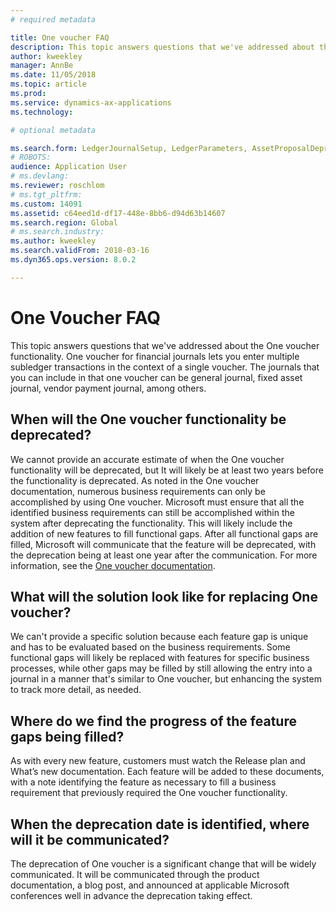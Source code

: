 ```yaml
---
# required metadata

title: One voucher FAQ
description: This topic answers questions that we've addressed about the One voucher functionality. One voucher for financial journals (general journal, fixed asset journal, vendor payment journal, and so on) lets you enter multiple subledger transactions in the context of a single voucher.
author: kweekley
manager: AnnBe
ms.date: 11/05/2018
ms.topic: article
ms.prod: 
ms.service: dynamics-ax-applications
ms.technology: 

# optional metadata

ms.search.form: LedgerJournalSetup, LedgerParameters, AssetProposalDepreciation
# ROBOTS: 
audience: Application User
# ms.devlang: 
ms.reviewer: roschlom
# ms.tgt_pltfrm: 
ms.custom: 14091
ms.assetid: c64eed1d-df17-448e-8bb6-d94d63b14607
ms.search.region: Global
# ms.search.industry: 
ms.author: kweekley
ms.search.validFrom: 2018-03-16
ms.dyn365.ops.version: 8.0.2

---
```


# One Voucher FAQ

This topic answers questions that we've addressed about the One voucher functionality. One voucher for financial journals lets you enter multiple subledger transactions in the context of a single voucher. The journals that you can include in that one voucher can be general journal, fixed asset journal, vendor payment journal, among others.

## When will the One voucher functionality be deprecated?  
We cannot provide an accurate estimate of when the One voucher functionality will be deprecated, but It will likely be at least two years before the functionality is deprecated.  As noted in the One voucher documentation, numerous business requirements can only be accomplished by using One voucher.  Microsoft must ensure that all the identified business requirements can still be accomplished within the system after deprecating the functionality. This will likely include the addition of new features to fill functional gaps.  After all functional gaps are filled, Microsoft will communicate that the feature will be deprecated, with the deprecation being at least one year after the communication.  For more information, see the [One voucher documentation](one-voucher.md).

## What will the solution look like for replacing One voucher?
We can't provide a specific solution because each feature gap is unique and has to be evaluated based on the business requirements. Some functional gaps will likely be replaced with features for specific business processes, while other gaps may be filled by still allowing the entry into a journal in a manner that's similar to One voucher, but enhancing the system to track more detail, as needed.  

## Where do we find the progress of the feature gaps being filled?
As with every new feature, customers must watch the Release plan and What’s new documentation. Each feature will be added to these documents, with a note identifying the feature as necessary to fill a business requirement that previously required the One voucher functionality.  

## When the deprecation date is identified, where will it be communicated?
The deprecation of One voucher is a significant change that will be widely communicated. It will be communicated through the product documentation, a blog post, and announced at applicable Microsoft conferences well in advance the deprecation taking effect. 

